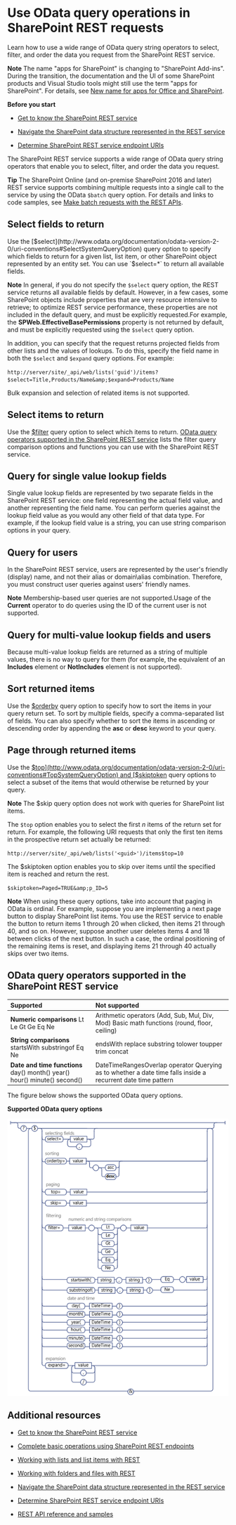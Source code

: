 
# Use OData query operations in SharePoint REST requests
Learn how to use a wide range of OData query string operators to select, filter, and order the data you request from the SharePoint REST service. 
 

 **Note**  The name "apps for SharePoint" is changing to "SharePoint Add-ins". During the transition, the documentation and the UI of some SharePoint products and Visual Studio tools might still use the term "apps for SharePoint". For details, see  [New name for apps for Office and SharePoint](new-name-for-apps-for-sharepoint.md#bk_newname).
 

 **Before you start**
 

-  [Get to know the SharePoint REST service](get-to-know-the-sharepoint-rest-service.md)
    
 
-  [Navigate the SharePoint data structure represented in the REST service](navigate-the-sharepoint-data-structure-represented-in-the-rest-service.md)
    
 
-  [Determine SharePoint REST service endpoint URIs](determine-sharepoint-rest-service-endpoint-uris.md)
    
 
The SharePoint REST service supports a wide range of OData query string operators that enable you to select, filter, and order the data you request.
 

 **Tip**  The SharePoint Online (and on-premise SharePoint 2016 and later) REST service supports combining multiple requests into a single call to the service by using the OData  `$batch` query option. For details and links to code samples, see [Make batch requests with the REST APIs](make-batch-requests-with-the-rest-apis.md).
 


## Select fields to return

Use the  [$select](http://www.odata.org/documentation/odata-version-2-0/uri-conventions#SelectSystemQueryOption) query option to specify which fields to return for a given list, list item, or other SharePoint object represented by an entity set. You can use `$select=*` to return all available fields.
 

 

 **Note**  In general, if you do not specify the  `$select` query option, the REST service returns all available fields by default. However, in a few cases, some SharePoint objects include properties that are very resource intensive to retrieve; to optimize REST service performance, these properties are not included in the default query, and must be explicitly requested.For example, the  **SPWeb.EffectiveBasePermissions** property is not returned by default, and must be explicitly requested using the `$select` query option.
 

In addition, you can specify that the request returns projected fields from other lists and the values of lookups. To do this, specify the field name in both the  `$select` and `$expand` query options. For example:
 

 
 `http://server/site/_api/web/lists('guid')/items?$select=Title,Products/Name&amp;$expand=Products/Name`
 

 
Bulk expansion and selection of related items is not supported.
 

 

## Select items to return

Use the  [$filter](http://www.odata.org/documentation/odata-version-2-0/uri-conventions#FilterSystemQueryOption) query option to select which items to return. [OData query operators supported in the SharePoint REST service](#bk_supported) lists the filter query comparison options and functions you can use with the SharePoint REST service.
 

 

## Query for single value lookup fields

Single value lookup fields are represented by two separate fields in the SharePoint REST service: one field representing the actual field value, and another representing the field name. You can perform queries against the lookup field value as you would any other field of that data type. For example, if the lookup field value is a string, you can use string comparison options in your query.
 

 

## Query for users

In the SharePoint REST service, users are represented by the user's friendly (display) name, and not their alias or domain\alias combination. Therefore, you must construct user queries against users' friendly names.
 

 

 **Note**  Membership-based user queries are not supported.Usage of the  **Current** operator to do queries using the ID of the current user is not supported.
 


## Query for multi-value lookup fields and users

Because multi-value lookup fields are returned as a string of multiple values, there is no way to query for them (for example, the equivalent of an  **Includes** element or **NotIncludes** element is not supported).
 

 

## Sort returned items

Use the  [$orderby](http://www.odata.org/documentation/odata-version-2-0/uri-conventions#OrderBySystemQueryOption) query option to specify how to sort the items in your query return set. To sort by multiple fields, specify a comma-separated list of fields. You can also specify whether to sort the items in ascending or descending order by appending the **asc** or **desc** keyword to your query.
 

 

## Page through returned items

Use the  [$top](http://www.odata.org/documentation/odata-version-2-0/uri-conventions#TopSystemQueryOption) and [$skiptoken](http://msdn.microsoft.com/library/dd942121.aspx) query options to select a subset of the items that would otherwise be returned by your query.
 

 

 **Note**  The $skip query option does not work with queries for SharePoint list items.
 

The  `$top` option enables you to select the first *n*  items of the return set for return. For example, the following URI requests that only the first ten items in the prospective return set actually be returned:
 

 
 `http://server/site/_api/web/lists('<guid>')/items$top=10`
 

 
The $skiptoken option enables you to skip over items until the specified item is reached and return the rest.
 

 
 `$skiptoken=Paged=TRUE&amp;p_ID=5`
 

 

 **Note**  When using these query options, take into account that paging in OData is ordinal. For example, suppose you are implementing a next page button to display SharePoint list items. You use the REST service to enable the button to return items 1 through 20 when clicked, then items 21 through 40, and so on. However, suppose another user deletes items 4 and 18 between clicks of the next button. In such a case, the ordinal positioning of the remaining items is reset, and displaying items 21 through 40 actually skips over two items.
 


## OData query operators supported in the SharePoint REST service
<a name="bk_supported"> </a>



|**Supported**|**Not supported**|
|:-----|:-----|
|**Numeric comparisons** Lt Le Gt Ge Eq Ne| Arithmetic operators  (Add, Sub, Mul, Div, Mod) Basic math functions (round, floor, ceiling) |
|**String comparisons** startsWith substringof Eq Ne| endsWith replace substring tolower toupper trim concat|
|**Date and time functions** day() month() year() hour() minute() second()| DateTimeRangesOverlap operator Querying as to whether a date time falls inside a recurrent date time pattern|
The figure below shows the supported OData query options.
 

 

**Supported OData query options**

 

 
![SharePoint REST service query option syntax](../images/SPF15Con_REST_queryOptionSyntax.png)
 

 

 

## Additional resources
<a name="bk_addresources"> </a>


-  [Get to know the SharePoint REST service](get-to-know-the-sharepoint-rest-service.md)
    
 
-  [Complete basic operations using SharePoint REST endpoints](complete-basic-operations-using-sharepoint-rest-endpoints.md)
    
 
-  [Working with lists and list items with REST](working-with-lists-and-list-items-with-rest.md)
    
 
-  [Working with folders and files with REST](working-with-folders-and-files-with-rest.md)
    
 
-  [Navigate the SharePoint data structure represented in the REST service](navigate-the-sharepoint-data-structure-represented-in-the-rest-service.md)
    
 
-  [Determine SharePoint REST service endpoint URIs](determine-sharepoint-rest-service-endpoint-uris.md)
    
 
-  [REST API reference and samples](http://msdn.microsoft.com/library/rest-api-reference-and-samples%28Office.15%29.aspx)
    
 

 

 
